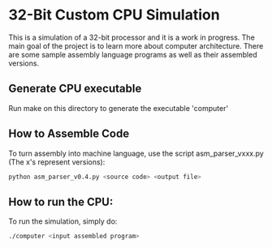 # 32-Bit Custom CPU Simulation

This is a simulation of a 32-bit processor and it is a work in progress. The main goal of the project is to learn more
about computer architecture. There are some sample assembly language programs as well as their assembled versions.

## Generate CPU executable
Run make on this directory to generate the executable 'computer'

## How to Assemble Code

To turn assembly into machine language, use the script asm_parser_vxxx.py (The x's represent versions):

```sh 
python asm_parser_v0.4.py <source code> <output file>
```

## How to run the CPU:

To run the simulation, simply do:

```sh
./computer <input assembled program>
```


